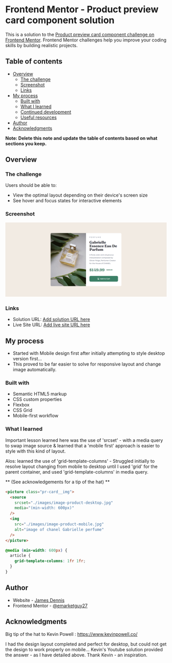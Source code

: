 <!-- @format -->

# Frontend Mentor - Product preview card component solution

This is a solution to the [Product preview card component challenge on Frontend Mentor](https://www.frontendmentor.io/challenges/product-preview-card-component-GO7UmttRfa). Frontend Mentor challenges help you improve your coding skills by building realistic projects.

## Table of contents

- [Overview](#overview)
  - [The challenge](#the-challenge)
  - [Screenshot](#screenshot)
  - [Links](#links)
- [My process](#my-process)
  - [Built with](#built-with)
  - [What I learned](#what-i-learned)
  - [Continued development](#continued-development)
  - [Useful resources](#useful-resources)
- [Author](#author)
- [Acknowledgments](#acknowledgments)

**Note: Delete this note and update the table of contents based on what sections you keep.**

## Overview

### The challenge

Users should be able to:

- View the optimal layout depending on their device's screen size
- See hover and focus states for interactive elements

### Screenshot

![](./Screenshot.png)

### Links

- Solution URL: [Add solution URL here](https://your-solution-url.com)
- Live Site URL: [Add live site URL here](https://your-live-site-url.com)

## My process

- Started with Mobile design first after initially attempting to style desktop version first...
- This proved to be far easier to solve for responsive layout and change image automatically.

### Built with

- Semantic HTML5 markup
- CSS custom properties
- Flexbox
- CSS Grid
- Mobile-first workflow

### What I learned

Important lesson learned here was the use of 'srcset' - with a media query to swap image source & learned that a 'mobile first' approach is easier to style with this kind of layout.

Alos: learned the use of 'grid-template-columns' - Struggled initially to resolve layout changing from mobile to desktop until I used 'grid' for the parent container, and used 'grid-template-columns' in media query.

** (See acknowledgements for a tip of the hat) **

```html - code snippet that solved the image swapping
<picture class="pr-card__img">
  <source
    srcset="./images/image-product-desktop.jpg"
    media="(min-width: 600px)"
  />
  <img
    src="./images/image-product-mobile.jpg"
    alt="image of chanel Gabrielle perfume"
  />
</picture>
```

```css - snippet that solved my layout issues.
@media (min-width: 600px) {
  article {
    grid-template-columns: 1fr 1fr;
  }
}
```

## Author

- Website - [James Dennis](https://jamesdennis.org)
- Frontend Mentor - [@emarketguy27](https://www.frontendmentor.io/profile/emarketguy27)

## Acknowledgments

Big tip of the hat to Kevin Powell : https://www.kevinpowell.co/

I had the design layout completed and perfect for desktop, but could not get the design to work properly on mobile...
Kevin's Youtube solution provided the answer - as I have detailed above.
Thank Kevin - an inspiration.
